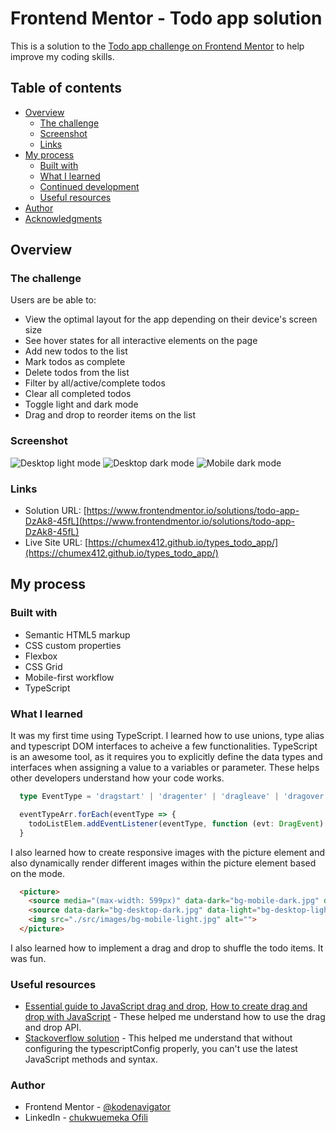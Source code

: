 # Frontend Mentor - Todo app solution

This is a solution to the [Todo app challenge on Frontend Mentor](https://www.frontendmentor.io/challenges/todo-app-Su1_KokOW) to help improve my coding skills.

## Table of contents

- [Overview](#overview)
  - [The challenge](#the-challenge)
  - [Screenshot](#screenshot)
  - [Links](#links)
- [My process](#my-process)
  - [Built with](#built-with)
  - [What I learned](#what-i-learned)
  - [Continued development](#continued-development)
  - [Useful resources](#useful-resources)
- [Author](#author)
- [Acknowledgments](#acknowledgments)

## Overview

### The challenge

Users are be able to:

- View the optimal layout for the app depending on their device's screen size
- See hover states for all interactive elements on the page
- Add new todos to the list
- Mark todos as complete
- Delete todos from the list
- Filter by all/active/complete todos
- Clear all completed todos
- Toggle light and dark mode
- Drag and drop to reorder items on the list

### Screenshot

![Desktop light mode](https://res.cloudinary.com/da8vqkdmt/image/upload/v1673103148/Screen_Shot_2023-01-07_at_15.46.00_1_ydkxxs.png)
![Desktop dark mode](https://res.cloudinary.com/da8vqkdmt/image/upload/v1673103147/Screen_Shot_2023-01-07_at_15.46.11_1_ojeyph.png)
![Mobile dark mode](https://res.cloudinary.com/da8vqkdmt/image/upload/c_scale,w_375/v1673103146/Screen_Shot_2023-01-07_at_15.46.32_1_i9wgug.png)

### Links

- Solution URL: [https://www.frontendmentor.io/solutions/todo-app-DzAk8-45fL](https://www.frontendmentor.io/solutions/todo-app-DzAk8-45fL)
- Live Site URL: [https://chumex412.github.io/types_todo_app/](https://chumex412.github.io/types_todo_app/)

## My process

### Built with

- Semantic HTML5 markup
- CSS custom properties
- Flexbox
- CSS Grid
- Mobile-first workflow
- TypeScript

### What I learned

It was my first time using TypeScript. I learned how to use unions, type alias and typescript DOM interfaces to acheive a few functionalities. TypeScript is an awesome tool, as it requires you to explicitly define the data types and interfaces when assigning a value to a variables or parameter. These helps other developers understand how your code works.

```ts
  type EventType = 'dragstart' | 'dragenter' | 'dragleave' | 'dragover' | 'drop' | 'dragend';

  eventTypeArr.forEach(eventType => {
    todoListElem.addEventListener(eventType, function (evt: DragEvent): void {}
  }
```

I also learned how to create responsive images with the picture element and also dynamically render different images within the picture element based on the mode.

```html
  <picture>
    <source media="(max-width: 599px)" data-dark="bg-mobile-dark.jpg" data-light="bg-mobile-light.jpg" srcset="./src/ images/bg-mobile-light.jpg" height="200px">
    <source data-dark="bg-desktop-dark.jpg" data-light="bg-desktop-light.jpg" media="(min-width: 600px)" srcset="./src/ images/bg-desktop-light.jpg" height="300px">
    <img src="./src/images/bg-mobile-light.jpg" alt="">
  </picture>
```

I also learned how to implement a drag and drop to shuffle the todo items. It was fun.  

### Useful resources

- [Essential guide to JavaScript drag and drop](https://www.javascripttutorial.net/web-apis/javascript-drag-and-drop/#:~:text=Introduction%20to%20JavaScript%20Drag%20and%20Drop%20API&text=To%20drag%20an%20image%2C%20you,you%20would%20drag%20an%20image.), [How to create drag and drop with JavaScript](https://www.digitalocean.com/community/tutorials/js-drag-and-drop-vanilla-js) - These helped me understand how to use the drag and drop API.
- [Stackoverflow solution](https://stackoverflow.com/questions/61208954/typescript-equivalent-of-array-from) - This helped me understand that without configuring the typescriptConfig properly, you can't use the latest JavaScript methods and syntax.

### Author

- Frontend Mentor - [@kodenavigator](https://www.frontendmentor.io/profile/chumex412)
- LinkedIn - [chukwuemeka Ofili](https://www.linkedin.com/in/chukwuemeka-ofili-7589a2156/)